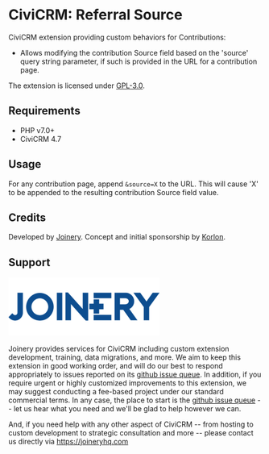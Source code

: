 # CiviCRM: Referral Source

CiviCRM extension providing custom behaviors for Contributions:

*  Allows modifying the contribution Source field based on the 'source' query string parameter, if such is provided in the URL for a contribution page.

The extension is licensed under [GPL-3.0](LICENSE.txt).

## Requirements

* PHP v7.0+
* CiviCRM 4.7

## Usage

For any contribution page, append `&source=X` to the URL. This will cause 'X' to be appended to the resulting contribution Source field value.

## Credits
Developed by [Joinery](https://joineryhq.com). Concept and initial sponsorship by [Korlon](https://korlon.com).

## Support
![screenshot](/images/joinery-logo.png)

Joinery provides services for CiviCRM including custom extension development, training, data migrations, and more. We aim to keep this extension in good working order, and will do our best to respond appropriately to issues reported on its [github issue queue](https://github.com/twomice/com.joineryhq.referralsource/issues). In addition, if you require urgent or highly customized improvements to this extension, we may suggest conducting a fee-based project under our standard commercial terms.  In any case, the place to start is the [github issue queue](https://github.com/twomice/com.joineryhq.referralsource/issues) -- let us hear what you need and we'll be glad to help however we can.

And, if you need help with any other aspect of CiviCRM -- from hosting to custom development to strategic consultation and more -- please contact us directly via https://joineryhq.com
